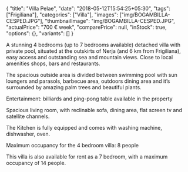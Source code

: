 {
    "title": "Villa Pelae",
    "date": "2018-05-12T15:54:25+05:30",
    "tags": ["Frigiliana"],
    "categories": ["Villa"],
    "images": ["img/BOGAMBILLA-CESPED.JPG"],
    "thumbnailImage": "img/BOGAMBILLA-CESPED.JPG",
    "actualPrice": "700 € week",
    "comparePrice": null,
    "inStock": true,
    "options": {},
    "variants": []
}

A stunning 4 bedrooms (up to 7 bedrooms available) detached villa with private pool, situated at the outskirts of Nerja (and 6 km from Frigiliana), easy access and outstanding sea and mountain views. Close to local amenities shops, bars and restaurants. 

The spacious outside area is divided between swimming pool with sun loungers and parasols, barbecue area, outdoors dining area and it’s surrounded by amazing palm trees and beautiful plants. 

Entertainment: billiards and ping-pong table available in the property

Spacious living room, with reclinable sofa, dining area, flat screen tv and satellite channels.

The Kitchen is fully equipped and comes with washing machine, dishwasher, oven.

Maximum occupancy for the 4 bedroom villa: 8 people

This villa is also available for rent as a 7 bedroom, with a maximum occupancy of 14 people.
